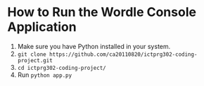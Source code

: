 # How to Run the Wordle Console Application
1. Make sure you have Python installed in your system.
2. `git clone https://github.com/ca20110820/ictprg302-coding-project.git`
3. `cd ictprg302-coding-project/`
4. Run `python app.py`